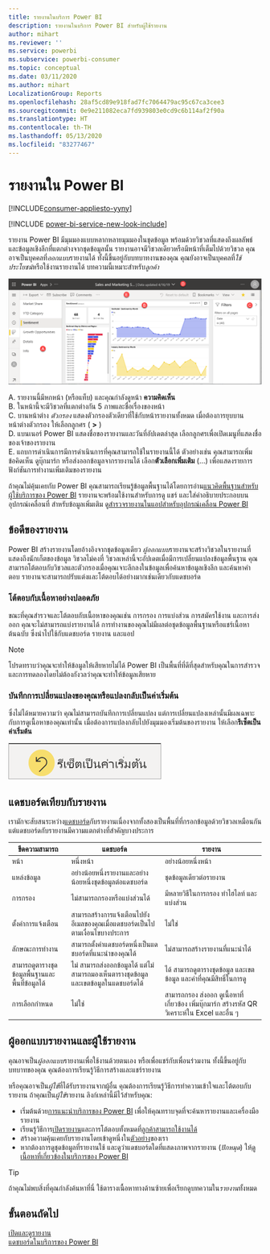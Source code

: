 ```yaml
---
title: รายงานในบริการ Power BI
description: รายงานในบริการ Power BI สำหรับผู้ใช้รายงาน
author: mihart
ms.reviewer: ''
ms.service: powerbi
ms.subservice: powerbi-consumer
ms.topic: conceptual
ms.date: 03/11/2020
ms.author: mihart
LocalizationGroup: Reports
ms.openlocfilehash: 28af5cd89e918fad7fc7064479ac95c67ca3cee3
ms.sourcegitcommit: 0e9e211082eca7fd939803e0cd9c6b114af2f90a
ms.translationtype: HT
ms.contentlocale: th-TH
ms.lasthandoff: 05/13/2020
ms.locfileid: "83277467"
---
```

# <a name="reports-in-power-bi"></a>รายงานใน Power BI

[!INCLUDE[consumer-appliesto-yyny](../includes/consumer-appliesto-yyny.md)]

[!INCLUDE [power-bi-service-new-look-include](../includes/power-bi-service-new-look-include.md)]

รายงาน Power BI มีมุมมองแบบหลากหลายมุมมองในชุดข้อมูล พร้อมด้วยวิชวลที่แสดงถึงผลลัพธ์และข้อมูลเชิงลึกที่แตกต่างจากชุดข้อมูลนั้น  รายงานอาจมีวิชวลเดียวหรือมีหน้าที่เต็มไปด้วยวิชวล คุณอาจเป็นบุคคลที่*ออกแบบ*รายงานได้ ทั้งนี้ขึ้นอยู่กับบทบาทงานของคุณ คุณยังอาจเป็นบุคคลที่*ใช้ประโยชน์*หรือใช้งานรายงานได้ บทความนี้เหมาะสำหรับ*ลูกค้า*

![สกรีนช็อตของรายงาน](./media/end-user-reports/power-bi-report.png)

A. รายงานนี้มีหกหน้า (หรือแท็บ) และคุณกำลังดูหน้า **ความคิดเห็น**    
B. ในหน้านี้จะมีวิชวลที่แตกต่างกัน 5 ภาพและชื่อเรื่องของหน้า    
C. บานหน้าต่าง *ตัวกรอง* แสดงตัวกรองตัวเดียวที่ใช้กับหน้ารายงานทั้งหมด เมื่อต้องการยุบบานหน้าต่างตัวกรอง ให้เลือกลูกศร ( **>** )    
D. แบนเนอร์ Power BI แสดงชื่อของรายงานและวันที่อัปเดตล่าสุด เลือกลูกศรเพื่อเปิดเมนูที่แสดงชื่อของเจ้าของรายงาน    
E. แถบการดำเนินการมีการดำเนินการที่คุณสามารถใช้ในรายงานนี้ได้  ตัวอย่างเช่น คุณสามารถเพิ่มข้อคิดเห็น ดูบุ๊กมาร์ก หรือส่งออกข้อมูลจากรายงานได้  เลือก**ตัวเลือกเพิ่มเติม** (...) เพื่อแสดงรายการฟังก์ชันการทำงานเพิ่มเติมของรายงาน    

ถ้าคุณไม่คุ้นเคยกับ Power BI คุณสามารถเรียนรู้ข้อมูลพื้นฐานได้โดยการอ่าน[แนวคิดพื้นฐานสำหรับผู้ใช้บริการของ Power BI](end-user-basic-concepts.md) รายงานจะพร้อมใช้งานสำหรับการดู แชร์ และใส่คำอธิบายประกอบบนอุปกรณ์เคลื่อนที่ สำหรับข้อมูลเพิ่มเติม ดู[สำรวจรายงานในแอปสำหรับอุปกรณ์เคลื่อน Power BI](mobile/mobile-reports-in-the-mobile-apps.md)

## <a name="advantages-of-reports"></a>ข้อดีของรายงาน

Power BI สร้างรายงานโดยอ้างอิงจากชุดข้อมูลเดียว *ผู้ออกแบบ*รายงานจะสร้างวิชวลในรายงานที่แสดงถึงนักเก็ตของข้อมูล วิชวลไม่คงที่  วิชวลเหล่านี้จะอัปเดตเมื่อมีการเปลี่ยนแปลงข้อมูลพื้นฐาน คุณสามารถโต้ตอบกับวิชวลและตัวกรองเมื่อคุณเจาะลึกลงในข้อมูลเพื่อค้นหาข้อมูลเชิงลึก และค้นหาคำตอบ รายงานจะสามารถปรับแต่งและโต้ตอบได้อย่างมากเช่นเดียวกับแดชบอร์ด

### <a name="safely-interact-with-content"></a>โต้ตอบกับเนื้อหาอย่างปลอดภัย

ขณะที่คุณสำรวจและโต้ตอบกับเนื้อหาของคุณเช่น การกรอง การแบ่งส่วน การสมัครใช้งาน และการส่งออก คุณจะไม่สามารถแบ่งรายงานได้ การทำงานของคุณไม่มีผลต่อชุดข้อมูลพื้นฐานหรือแชร์เนื้อหาต้นฉบับ ซึ่งนำไปใช้กับแดชบอร์ด รายงาน และแอป

> [!NOTE]
> โปรดทราบว่าคุณจะทำให้ข้อมูลให้เสียหายไม่ได้ Power BI เป็นพื้นที่ที่ดีที่สุดสำหรับคุณในการสำรวจ และการทดลองโดยไม่ต้องกังวลว่าคุณจะทำให้ข้อมูลเสียหาย

### <a name="save-your-changes-or-revert-to-the-default-settings"></a>บันทึกการเปลี่ยนแปลงของคุณหรือแปลงกลับเป็นค่าเริ่มต้น

ซึ่งไม่ได้หมายความว่า คุณไม่สามารถบันทึกการเปลี่ยนแปลง แต่การเปลี่ยนแปลงเหล่านั้นมีผลเฉพาะกับการดูเนื้อหาของคุณเท่านั้น เมื่อต้องการแปลงกลับไปยังมุมมองเริ่มต้นของรายงาน ให้เลือก**รีเซ็ตเป็นค่าเริ่มต้น**

![สกรีนช็อตของไอคอน ย้อนกลับไปเป็นค่าเริ่มต้น](./media/end-user-reports/power-bi-reset.png)

## <a name="dashboards-versus-reports"></a>แดชบอร์ดเทียบกับรายงาน

เรามักจะสับสนระหว่าง[แดชบอร์ด](end-user-dashboards.md)กับรายงานเนื่องจากทั้งสองเป็นพื้นที่ที่กรอกข้อมูลด้วยวิชวลเหมือนกัน แต่แดชบอร์ดกับรายงานมีความแตกต่างที่สำคัญบางประการ  

| **ขีดความสามารถ** | **แดชบอร์ด** | **รายงาน** |
| --- | --- | --- |
| หน้า |หนึ่งหน้า |อย่างน้อยหนึ่งหน้า |
| แหล่งข้อมูล |อย่างน้อยหนึ่งรายงานและอย่างน้อยหนึ่งชุดข้อมูลต่อแดชบอร์ด |ชุดข้อมูลเดียวต่อรายงาน |
| การกรอง |ไม่สามารถกรองหรือแบ่งส่วนได้ |มีหลายวิธีในการกรอง ทำไฮไลท์ และแบ่งส่วน |
| ตั้งค่าการแจ้งเตือน |สามารถสร้างการแจ้งเตือนไปยังอีเมลของคุณเมื่อแดชบอร์ดเป็นไปตามเงื่อนไขบางประการ |ไม่ใช่ |
| ลักษณะการทำงาน |สามารถตั้งค่าแดชบอร์ดหนึ่งเป็นแดชบอร์ดที่แนะนำของคุณได้ |ไม่สามารถสร้างรายงานที่แนะนำได้ |
| สามารถดูตารางชุดข้อมูลพื้นฐานและพื้นที่ข้อมูลได้ |ไม่ สามารถส่งออกข้อมูลได้ แต่ไม่สามารถมองเห็นตารางชุดข้อมูลและเขตข้อมูลในแดชบอร์ดได้ |ได้ สามารถดูตารางชุดข้อมูล และเขตข้อมูล และค่าที่คุณมีสิทธิ์ในการดู |
| การเลือกกำหนด |ไม่ใช่  |สามารถกรอง ส่งออก ดูเนื้อหาที่เกี่ยวข้อง เพิ่มบุ๊กมาร์ก สร้างรหัส QR วิเคราะห์ใน Excel และอื่น ๆ |

<!--| Available in Power BI Desktop |No |Yes, can create and view reports in Desktop |
| Pinning |Can pin existing visuals (tiles) only from current dashboard to your other dashboards |Can pin visuals (as tiles) to any of your dashboards. Can pin entire report pages to any of your dashboards. | -->

## <a name="report-designers-and-report-consumers"></a>ผู้ออกแบบรายงานและผู้ใช้รายงาน

คุณอาจเป็น*ผู้ออกแบบ*รายงานเพื่อใช้งานด้วยตนเอง หรือเพื่อแชร์กับเพื่อนร่วมงาน ทั้งนี้ขึ้นอยู่กับบทบาทของคุณ คุณต้องการเรียนรู้วิธีการสร้างและแชร์รายงาน

หรือคุณอาจเป็น*ผู้ใช้*ที่ได้รับรายงานจากผู้อื่น คุณต้องการเรียนรู้วิธีการทำความเข้าใจและโต้ตอบกับรายงาน ถ้าคุณเป็น*ผู้ใช้*รายงาน ลิงก์เหล่านี้มีไว้สำหรับคุณ:

* เริ่มต้นด้วย[การแนะนำบริการของ Power BI](end-user-basic-concepts.md) เพื่อให้คุณทราบจุดที่จะค้นหารายงานและเครื่องมือรายงาน
* เรียนรู้วิธีการ[เปิดรายงาน](end-user-report-open.md)และการโต้ตอบทั้งหมดที่[ลูกค้าสามารถใช้งานได้](end-user-reading-view.md)
* สร้างความคุ้นเคยกับรายงานโดยเข้าดูหนึ่งใน[ตัวอย่าง](../create-reports/sample-tutorial-connect-to-the-samples.md)ของเรา  
* หากต้องการดูชุดข้อมูลที่รายงานใช้ และดูว่าแดชบอร์ดใดที่แสดงภาพจากรายงาน (*ปักหมุด*) ให้[ดูเนื้อหาที่เกี่ยวข้องในบริการของ Power BI](end-user-related.md)

> [!TIP]
> ถ้าคุณไม่พบสิ่งที่คุณกำลังค้นหาที่นี่ ใช้ตารางเนื้อหาทางด้านซ้ายเพื่อเรียกดูบทความใน*รายงาน*ทั้งหมด

## <a name="next-steps"></a>ขั้นตอนถัดไป

[เปิดและดูรายงาน](end-user-report-open.md)    
[แดชบอร์ดในบริการของ Power BI](end-user-dashboards.md)

